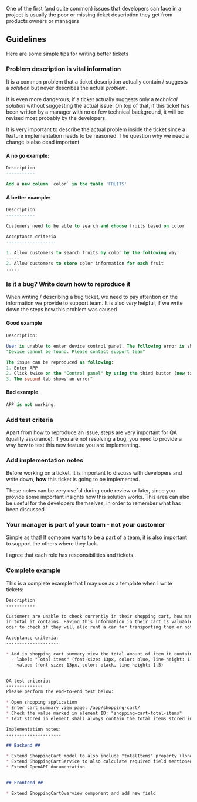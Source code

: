 One of the first (and quite common) issues that developers can face in a project
is usually the poor or missing ticket description they get from products owners
or managers

## Guidelines

Here are some simple tips for writing better tickets

### Problem description is vital information

It is a common problem that a ticket description actually contain / suggests
a *solution* but never describes the actual *problem*.

It is even more dangerous, if a ticket actually suggests only a *technical
solution* without suggesting the actual issue. On top of that, if this ticket
has been written by a manager with no or few technical background, it will be
revised most probably by the developers.

It is very important to describe the actual problem inside the ticket since a
feature implementation needs to be reasoned. The question why we need
a change is also dead important

#### A no go example:

```sql
Description
-----------

Add a new column `color` in the table 'FRUITS'
```

#### A better example:

```sql
Description
-----------

Customers need to be able to search and choose fruits based on color

Acceptance criteria
-------------------

1. Allow customers to search fruits by color by the following way:
.....
2. Allow customers to store color information for each fruit
.....
```

### Is it a bug?  Write down how to reproduce it

When writing / describing a bug ticket, we need to pay attention on the information we provide to support team. It is also *very* helpful, if we write down the steps how this problem was caused

#### Good example

```sql
Description:
------------
User is unable to enter device control panel. The following error is shown on the screen:
"Device cannot be found. Please contact support team"

The issue can be reproduced as following:
1. Enter APP
2. Click twice on the "Control panel" by using the third button (new tab)
3. The second tab shows an error"
```

#### Bad example

```sql
APP is not working.
```

### Add test criteria

Apart from how to reproduce an issue, steps are very important for QA (quality
assurance). If you are not resolving a bug, you need to provide a way
how to test this new feature you are implementing.

### Add implementation notes

Before working on a ticket, it is important to discuss with developers
and write down, __how__ this ticket is going to be implemented.

These notes can be very useful during code review or later, since you provide
some important insights how this solution works. This area can also be useful
for the developers themselves, in order to remember what has been discussed.

### Your manager is part of your team - not your customer

Simple as that! If someone wants to be a part of a team, it is also important
to support the others where they lack.

I agree that each role has responsibilities and tickets . 


### Complete example

This is a complete example that I may use as a template when I write tickets:

```markdown
Description
-----------

Customers are unable to check currently in their shopping cart, how many items
in total it contains. Having this information in their cart is valuable, in
oder to check if they will also rent a car for transporting them or not.

Acceptance criteria:
--------------------

* Add in shopping cart summary view the total amount of item it contains
  - label: "Total items" (font-size: 13px, color: blue, line-height: 1.5)
  - value: (font-size: 13px, color: black, line-height: 1.5)


QA test criteria:
--------------
Please perform the end-to-end test below: 

* Open shopping application
* Enter cart summary view page: /app/shopping-cart/
* Check the value marked in element ID: "shopping-cart-total-items"
* Text stored in element shall always contain the total items stored in shopping cart

Implementation notes:
---------------------

## Backend ##

* Extend ShoppingCart model to also include "totalItems" property (long, nonnull)
* Extend ShoppingCartService to also calculate required field mentioned above
* Extend OpenAPI documentation


## Frontend ##

* Extend ShoppingCartOverview component and add new field


```